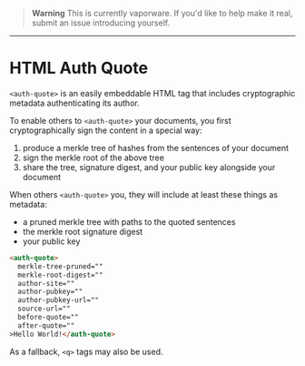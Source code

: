 > **Warning**
> This is currently vaporware. If you'd like to help make it real, submit an issue introducing yourself.

---

# HTML Auth Quote

`<auth-quote>` is an easily embeddable HTML tag that includes cryptographic metadata authenticating its author.


To enable others to `<auth-quote>` your documents, you first cryptographically sign the content in a special way:

1) produce a merkle tree of hashes from the sentences of your document
2) sign the merkle root of the above tree
3) share the tree, signature digest, and your public key alongside your document


When others `<auth-quote>` you, they will include at least these things as metadata:
* a pruned merkle tree with paths to the quoted sentences
* the merkle root signature digest
* your public key

```html
<auth-quote>
  merkle-tree-pruned=""
  merkle-root-digest=""
  author-site=""
  author-pubkey=""
  author-pubkey-url=""
  source-url=""
  before-quote=""
  after-quote=""
>Hello World!</auth-quote>
```

As a fallback, `<q>` tags may also be used.
